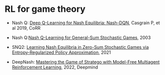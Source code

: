 # RL for game theory

* Nash Q: [Deep Q-Learning for Nash Equilibria: Nash-DQN](https://arxiv.org/abs/1904.10554), Casgrain P, et al 2019, CoRR
* Nash Q:[Nash Q-Learning for General-Sum Stochastic Games](https://www.jmlr.org/papers/volume4/hu03a/hu03a.pdf), 2003
* SNQ2: [Learning Nash Equilibria in Zero-Sum Stochastic Games via Entropy-Regularized Policy Approximation](https://arxiv.org/abs/2009.00162), 2021

* DeepNash: [Mastering the Game of Stratego with Model-Free Multiagent Reinforcement Learning](https://arxiv.org/abs/2206.15378), 2022, Deepmind